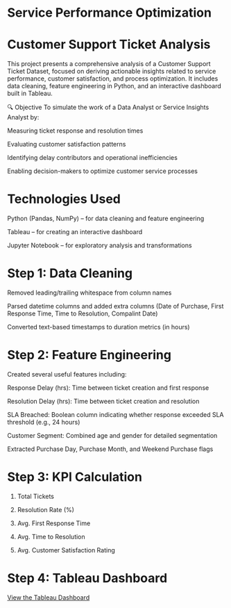 # Service Performance Optimization
# Customer Support Ticket Analysis 
This project presents a comprehensive analysis of a Customer Support Ticket Dataset, focused on deriving actionable insights related to service performance, customer satisfaction, and process optimization. It includes data cleaning, feature engineering in Python, and an interactive dashboard built in Tableau.

🔍 Objective
To simulate the work of a Data Analyst or Service Insights Analyst by:

Measuring ticket response and resolution times

Evaluating customer satisfaction patterns

Identifying delay contributors and operational inefficiencies

Enabling decision-makers to optimize customer service processes


# Technologies Used
Python (Pandas, NumPy) – for data cleaning and feature engineering

Tableau – for creating an interactive dashboard

Jupyter Notebook – for exploratory analysis and transformations

# Step 1: Data Cleaning
Removed leading/trailing whitespace from column names

Parsed datetime columns and added extra columns (Date of Purchase, First Response Time, Time to Resolution, Compalint Date)

Converted text-based timestamps to duration metrics (in hours)

# Step 2: Feature Engineering
Created several useful features including:

Response Delay (hrs): Time between ticket creation and first response

Resolution Delay (hrs): Time between ticket creation and resolution

SLA Breached: Boolean column indicating whether response exceeded SLA threshold (e.g., 24 hours)

Customer Segment: Combined age and gender for detailed segmentation

Extracted Purchase Day, Purchase Month, and Weekend Purchase flags

# Step 3: KPI Calculation

1. Total Tickets

2. Resolution Rate (%)

3. Avg. First Response Time

4. Avg. Time to Resolution

5. Avg. Customer Satisfaction Rating

# Step 4: Tableau Dashboard
[View the Tableau Dashboard](https://public.tableau.com/app/profile/isha.more/vizzes)


